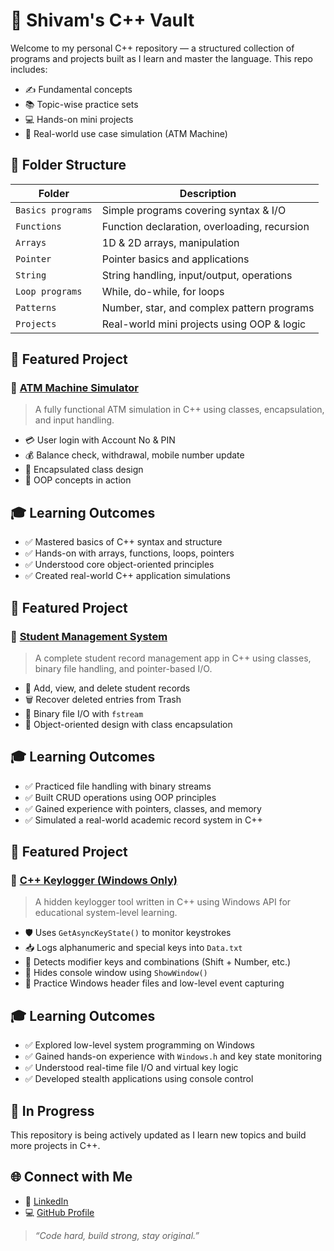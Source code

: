# 🔷 Shivam's C++ Vault

Welcome to my personal C++ repository — a structured collection of programs and projects built as I learn and master the language. This repo includes:

- ✍️ Fundamental concepts
- 📚 Topic-wise practice sets
- 💻 Hands-on mini projects
- 📂 Real-world use case simulation (ATM Machine)



## 📁 Folder Structure

| Folder           | Description                                  |
|------------------|----------------------------------------------|
| `Basics programs`| Simple programs covering syntax & I/O        |
| `Functions`      | Function declaration, overloading, recursion |
| `Arrays`         | 1D & 2D arrays, manipulation                 |
| `Pointer`        | Pointer basics and applications              |
| `String`         | String handling, input/output, operations    |
| `Loop programs`  | While, do-while, for loops                   |
| `Patterns`       | Number, star, and complex pattern programs   |
| `Projects`       | Real-world mini projects using OOP & logic   |



## 🚀 Featured Project

### 🔹 [ATM Machine Simulator](./Projects/ATM%20MACHINE)

> A fully functional ATM simulation in C++ using classes, encapsulation, and input handling.

- 💳 User login with Account No & PIN
- 💰 Balance check, withdrawal, mobile number update
- 🔐 Encapsulated class design
- 🧠 OOP concepts in action

## 🎓 Learning Outcomes

- ✅ Mastered basics of C++ syntax and structure
- ✅ Hands-on with arrays, functions, loops, pointers
- ✅ Understood core object-oriented principles
- ✅ Created real-world C++ application simulations

## 🚀 Featured Project

### 🔹 [Student Management System](./Projects/Student%20Management%20System)

> A complete student record management app in C++ using classes, binary file handling, and pointer-based I/O.

- 📝 Add, view, and delete student records
- 🗑️ Recover deleted entries from Trash
- 💾 Binary file I/O with `fstream`
- 🧠 Object-oriented design with class encapsulation

## 🎓 Learning Outcomes

- ✅ Practiced file handling with binary streams
- ✅ Built CRUD operations using OOP principles
- ✅ Gained experience with pointers, classes, and memory
- ✅ Simulated a real-world academic record system in C++

## 🚀 Featured Project

### 🔹 [C++ Keylogger (Windows Only)](./Projects/Keylogger)

> A hidden keylogger tool written in C++ using Windows API for educational system-level learning.

- 🛡️ Uses `GetAsyncKeyState()` to monitor keystrokes  
- 📥 Logs alphanumeric and special keys into `Data.txt`  
- 🔐 Detects modifier keys and combinations (Shift + Number, etc.)  
- 🎯 Hides console window using `ShowWindow()`  
- 🧠 Practice Windows header files and low-level event capturing

## 🎓 Learning Outcomes

- ✅ Explored low-level system programming on Windows  
- ✅ Gained hands-on experience with `Windows.h` and key state monitoring  
- ✅ Understood real-time file I/O and virtual key logic  
- ✅ Developed stealth applications using console control
## 🚧 In Progress

This repository is being actively updated as I learn new topics and build more projects in C++.



## 🌐 Connect with Me

- 🔗 [LinkedIn](https://linkedin.com/in/shivamm-mishraa)
- 💻 [GitHub Profile](https://github.com/ShivamCore)

> *“Code hard, build strong, stay original.”*
